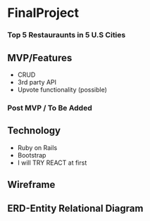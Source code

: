 # FinalProject
  ### Top 5 Restauraunts in 5 U.S Cities

## MVP/Features
* CRUD
* 3rd party API
* Upvote functionality (possible)

### Post MVP / To Be Added

## Technology
* Ruby on Rails
* Bootstrap
* I will TRY REACT at first

## Wireframe

## ERD-Entity Relational Diagram
